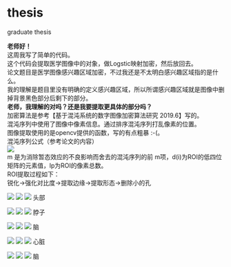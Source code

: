 # thesis
graduate thesis

**老师好！**  
这周我写了简单的代码。  
这个代码会提取医学图像中的对象，做Logstic映射加密，然后放回去。  
论文题目是医学图像感兴趣区域加密，不过我还是不太明白感兴趣区域指的是什么。  
我的理解是题目里没有明确的定义感兴趣区域，所以所谓感兴趣区域就是图像中删掉背景黑色部分后剩下的部分。  
**老师，我理解的对吗？还是我要提取更具体的部分吗？**  
加密算法是参考【基于混沌系统的数字图像加密算法研究 2019.6】写的。  
混沌序列中使用了图像中像素信息。通过排序混沌序列打乱像素的位置。  
图像提取使用的是opencv提供的函数，写的有点粗暴 :-(。  
混沌序列公式（参考论文的内容）  
![](formular.jpg)  
m 是为消除暂态效应的不良影响而舍去的混沌序列的前 m项，d(i)为ROI的低四位矩阵的元素值，lp为ROI的像素总数。  
ROI提取过程如下：  
锐化->强化对比度->提取边缘->提取形态->删除小的孔  

![](small_0.jpg)
![](small_0_mask.jpg)
![](small_0_encoded.jpg)
头部  

![](small_1.jpg)
![](small_1_mask.jpg)
![](small_1_encoded.jpg)
脖子  

![](small_2.jpg)
![](small_2_mask.jpg)
![](small_2_encoded.jpg)
脑  

![](small_3.jpg)
![](small_3_mask.jpg)
![](small_3_encoded.jpg)
心脏  

![](small_4.jpg)
![](small_4_mask.jpg)
![](small_4_encoded.jpg)
脑  
